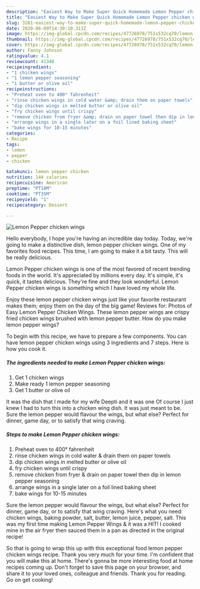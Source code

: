 ```yaml
---
description: "Easiest Way to Make Super Quick Homemade Lemon Pepper chicken wings"
title: "Easiest Way to Make Super Quick Homemade Lemon Pepper chicken wings"
slug: 3281-easiest-way-to-make-super-quick-homemade-lemon-pepper-chicken-wings
date: 2020-06-09T14:30:10.311Z
image: https://img-global.cpcdn.com/recipes/47726978/751x532cq70/lemon-pepper-chicken-wings-recipe-main-photo.jpg
thumbnail: https://img-global.cpcdn.com/recipes/47726978/751x532cq70/lemon-pepper-chicken-wings-recipe-main-photo.jpg
cover: https://img-global.cpcdn.com/recipes/47726978/751x532cq70/lemon-pepper-chicken-wings-recipe-main-photo.jpg
author: Fanny Johnson
ratingvalue: 4.1
reviewcount: 41348
recipeingredient:
- "1 chicken wings"
- "1 lemon pepper seasoning"
- "1 butter or olive oil"
recipeinstructions:
- "Preheat oven to 400° fahrenheit"
- "rinse chicken wings in cold water &amp; drain them on paper towels"
- "dip chicken wings in melted butter or olive oil"
- "fry chicken wings until crispy"
- "remove chicken from fryer &amp; drain on paper towel then dip in lemon pepper seasoning"
- "arrange wings in a single later on a foil lined baking sheet"
- "bake wings for 10-15 minutes"
categories:
- Recipe
tags:
- lemon
- pepper
- chicken

katakunci: lemon pepper chicken 
nutrition: 144 calories
recipecuisine: American
preptime: "PT18M"
cooktime: "PT35M"
recipeyield: "1"
recipecategory: Dessert

---
```



![Lemon Pepper chicken wings](https://img-global.cpcdn.com/recipes/47726978/751x532cq70/lemon-pepper-chicken-wings-recipe-main-photo.jpg)

Hello everybody, I hope you're having an incredible day today. Today, we're going to make a distinctive dish, lemon pepper chicken wings. One of my favorites food recipes. This time, I am going to make it a bit tasty. This will be really delicious.

Lemon Pepper chicken wings is one of the most favored of recent trending foods in the world. It's appreciated by millions every day. It's simple, it's quick, it tastes delicious. They're fine and they look wonderful. Lemon Pepper chicken wings is something which I have loved my whole life.

Enjoy these lemon pepper chicken wings just like your favorite restaurant makes them; enjoy them on the day of the big game! Reviews for: Photos of Easy Lemon Pepper Chicken Wings. These lemon pepper wings are crispy fried chicken wings brushed with lemon pepper butter. How do you make lemon pepper wings?


To begin with this recipe, we have to prepare a few components. You can have lemon pepper chicken wings using 3 ingredients and 7 steps. Here is how you cook it.

<!--inarticleads1-->

##### The ingredients needed to make Lemon Pepper chicken wings:

1. Get 1 chicken wings
1. Make ready 1 lemon pepper seasoning
1. Get 1 butter or olive oil


It was the dish that I made for my wife Deepti and it was one Of course I just knew I had to turn this into a chicken wing dish. It was just meant to be. Sure the lemon pepper would flavour the wings, but what else? Perfect for dinner, game day, or to satisfy that wing craving. 

<!--inarticleads2-->

##### Steps to make Lemon Pepper chicken wings:

1. Preheat oven to 400° fahrenheit
1. rinse chicken wings in cold water &amp; drain them on paper towels
1. dip chicken wings in melted butter or olive oil
1. fry chicken wings until crispy
1. remove chicken from fryer &amp; drain on paper towel then dip in lemon pepper seasoning
1. arrange wings in a single later on a foil lined baking sheet
1. bake wings for 10-15 minutes


Sure the lemon pepper would flavour the wings, but what else? Perfect for dinner, game day, or to satisfy that wing craving. Here&#39;s what you need: chicken wings, baking powder, salt, butter, lemon juice, pepper, salt. This was my first time making Lemon Pepper Wings &amp; it was a HIT! I cooked mine in the air fryer then sauced them in a pan as directed in the original recipe! 

So that is going to wrap this up with this exceptional food lemon pepper chicken wings recipe. Thank you very much for your time. I'm confident that you will make this at home. There's gonna be more interesting food at home recipes coming up. Don't forget to save this page on your browser, and share it to your loved ones, colleague and friends. Thank you for reading. Go on get cooking!
